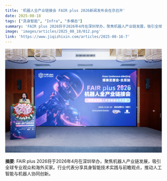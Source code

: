 ```yaml
---
title: '机器人全产业链接会 FAIR plus 2026新闻发布会在京召开'
date: 2025-08-18
tags: ["具身智能", "Infra", "多模态"]
summary: 'FAIR plus 2026将于2026年4月在深圳举办，聚焦机器人产业链发展，吸引全球专业观众和海外买家。行业代表分享具身智能技术实践与前瞻观点，推动人工智能与机器人协同创新。'
image: 'images/articles/2025_08_18/012.png'
link: 'https://www.jiqizhixin.com/articles/2025-08-16-7'
---
```

![机器人全产业链接会 FAIR plus 2026新闻发布会在京召开](images/articles/2025_08_18/012.png)

**摘要**: FAIR plus 2026将于2026年4月在深圳举办，聚焦机器人产业链发展，吸引全球专业观众和海外买家。行业代表分享具身智能技术实践与前瞻观点，推动人工智能与机器人协同创新。

